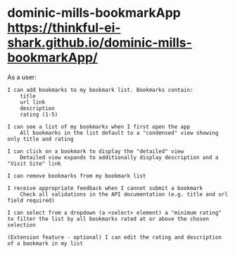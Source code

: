 # dominic-mills-bookmarkApp https://thinkful-ei-shark.github.io/dominic-mills-bookmarkApp/

As a user:

    I can add bookmarks to my bookmark list. Bookmarks contain:
        title
        url link
        description
        rating (1-5)

    I can see a list of my bookmarks when I first open the app
        All bookmarks in the list default to a "condensed" view showing only title and rating

    I can click on a bookmark to display the "detailed" view
        Detailed view expands to additionally display description and a "Visit Site" link

    I can remove bookmarks from my bookmark list

    I receive appropriate feedback when I cannot submit a bookmark
        Check all validations in the API documentation (e.g. title and url field required)

    I can select from a dropdown (a <select> element) a "minimum rating" to filter the list by all bookmarks rated at or above the chosen selection

    (Extension feature - optional) I can edit the rating and description of a bookmark in my list
